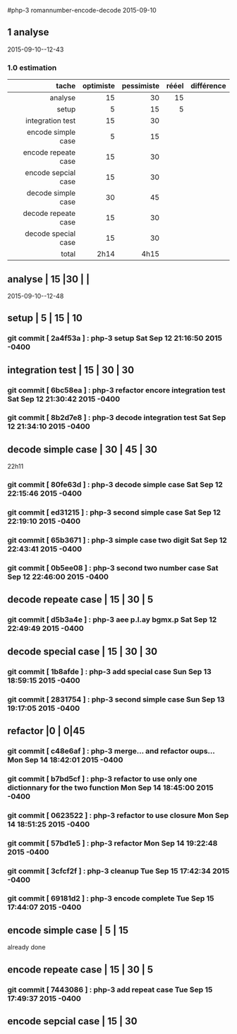 #php-3 romannumber-encode-decode 2015-09-10


## 1 analyse
 2015-09-10--12-43

### 1.0 estimation

  tache              | optimiste | pessimiste | rééel | différence
  ------------------:|----------:|-----------:|------:|----------
  analyse            | 15        |30          | 15      |
  setup              | 5        | 15          |5
  integration test   | 15        | 30
  encode simple case | 5         | 15
  encode repeate case | 15       | 30
  encode sepcial case | 15       | 30
  decode simple case  | 30       | 45
  decode repeate case | 15       | 30
  decode special case | 15       | 30
  total              |  2h14     | 4h15           |       |


##  analyse            | 15        |30          |       |
2015-09-10--12-48

##  setup              | 5        | 15 | 10
### git commit [ 2a4f53a ] :  php-3 setup  Sat Sep 12 21:16:50 2015 -0400

##  integration test   | 15        | 30 | 30
### git commit [ 6bc58ea ] :  php-3 refactor encore integration test  Sat Sep 12 21:30:42 2015 -0400
### git commit [ 8b2d7e8 ] :  php-3 decode integration test  Sat Sep 12 21:34:10 2015 -0400

##  decode simple case  | 30       | 45 | 30
 22h11 
### git commit [ 80fe63d ] :  php-3 decode simple case  Sat Sep 12 22:15:46 2015 -0400
### git commit [ ed31215 ] :  php-3 second simple case  Sat Sep 12 22:19:10 2015 -0400
### git commit [ 65b3671 ] :  php-3 simple case two digit  Sat Sep 12 22:43:41 2015 -0400
### git commit [ 0b5ee08 ] :  php-3 second two number case  Sat Sep 12 22:46:00 2015 -0400

##  decode repeate case | 15       | 30 | 5
### git commit [ d5b3a4e ] :  php-3 aee p.l.ay bgmx.p  Sat Sep 12 22:49:49 2015 -0400

##  decode special case | 15       | 30 | 30

### git commit [ 1b8afde ] :  php-3 add special case  Sun Sep 13 18:59:15 2015 -0400
### git commit [ 2831754 ] :  php-3 second simple case  Sun Sep 13 19:17:05 2015 -0400

## refactor |0 | 0|45
### git commit [ c48e6af ] :  php-3 merge... and refactor oups...  Mon Sep 14 18:42:01 2015 -0400
### git commit [ b7bd5cf ] :  php-3 refactor to use only one dictionnary for the two function  Mon Sep 14 18:45:00 2015 -0400
### git commit [ 0623522 ] :  php-3 refactor to use closure  Mon Sep 14 18:51:25 2015 -0400
### git commit [ 57bd1e5 ] :  php-3 refactor  Mon Sep 14 19:22:48 2015 -0400

### git commit [ 3cfcf2f ] :  php-3 cleanup  Tue Sep 15 17:42:34 2015 -0400
### git commit [ 69181d2 ] :  php-3 encode complete  Tue Sep 15 17:44:07 2015 -0400

##  encode simple case | 5         | 15
already done

##  encode repeate case | 15       | 30 | 5
### git commit [ 7443086 ] :  php-3 add repeat case  Tue Sep 15 17:49:37 2015 -0400
##  encode sepcial case | 15       | 30



<!-- ########### push lines ######### -->

  
